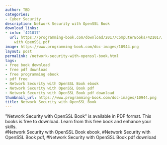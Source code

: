 ```yaml
---
author: TBD
categories:
- Cyber Security
description: Network Security with OpenSSL Book
download_links:
- info: '421017'
  url: https://programming-book.com/download/2017/ComputerBooks/421017/Network Security
    with OpenSSL.pdf
image: https://www.programming-book.com/doc-images/10944.png
layout: post
permalink: /network-security-with-openssl-book.html
tags:
- free book download
- free pdf download
- free programming ebook
- pdf free
- Network Security with OpenSSL Book ebook
- Network Security with OpenSSL Book pdf
- Network Security with OpenSSL Book pdf download
thumbnail_url: https://www.programming-book.com/doc-images/10944.png
title: Network Security with OpenSSL Book
---
```


 
<div class="item-desc text-justify">
  "Network Security with OpenSSL Book" is available in PDF format. This books is free to download. Learn from this free book and enhance your skills.
  <br>
  #Network Security with OpenSSL Book ebook, #Network Security with OpenSSL Book pdf, #Network Security with OpenSSL Book pdf download
</div>